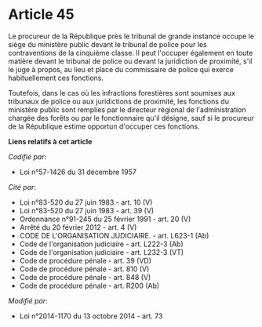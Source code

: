 # Article 45

Le procureur de la République près le tribunal de grande instance occupe le siège du ministère public devant le tribunal de
police pour les contraventions de la cinquième classe. Il peut l'occuper également en toute matière devant le tribunal de
police ou devant la juridiction de proximité, s'il le juge à propos, au lieu et place du commissaire de police qui exerce
habituellement ces fonctions.

Toutefois, dans le cas où les infractions forestières sont soumises aux tribunaux de police ou aux juridictions de proximité,
les fonctions du ministère public sont remplies par le directeur régional de l'administration chargée des forêts ou par le
fonctionnaire qu'il désigne, sauf si le procureur de la République estime opportun d'occuper ces fonctions.

**Liens relatifs à cet article**

_Codifié par_:

  - Loi n°57-1426 du 31 décembre 1957

_Cité par_:

  - Loi n°83-520 du 27 juin 1983 - art. 10 (V)
  - Loi n°83-520 du 27 juin 1983 - art. 39 (V)
  - Ordonnance n°91-245 du 25 février 1991 - art. 20 (V)
  - Arrêté du 20 février 2012 - art. 4 (V)
  - CODE DE L'ORGANISATION JUDICIAIRE. - art. L623-1 (Ab)
  - Code de l'organisation judiciaire - art. L222-3 (Ab)
  - Code de l'organisation judiciaire - art. L232-3 (VT)
  - Code de procédure pénale - art. 39 (VD)
  - Code de procédure pénale - art. 810 (V)
  - Code de procédure pénale - art. 848 (V)
  - Code de procédure pénale - art. R200 (Ab)

_Modifié par_:

  - Loi n°2014-1170 du 13 octobre 2014 - art. 73
